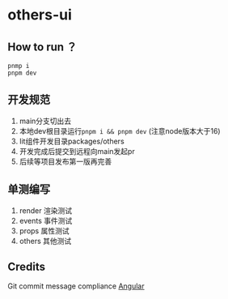 # others-ui

## How to run ？

```shell
pnmp i
pnpm dev
```



## 开发规范

1. main分支切出去
2. 本地dev根目录运行`pnpm i && pnpm dev` (注意node版本大于16)
3. lit组件开发目录packages/others
4. 开发完成后提交到远程向main发起pr
5. 后续等项目发布第一版再完善

## 单测编写

1. render 渲染测试
2. events 事件测试
3. props 属性测试
4. others 其他测试

## Credits

Git commit message compliance [Angular](https://docs.google.com/document/d/1QrDFcIiPjSLDn3EL15IJygNPiHORgU1_OOAqWjiDU5Y/edit#)

